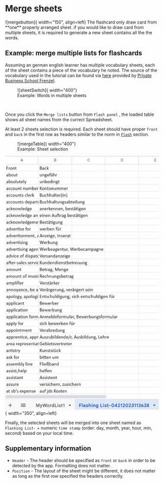 
# Merge sheets


<div style="display: flex; align-items: center;" markdown>
![mergebutton]{ width="150", align=left}
The flashcard only draw card from **one** properly arranged sheet. if you would like to draw card from multiple sheets, it is required to generate a new sheet contains all the the words. 
</div>


## Example: merge multiple lists for flashcards

Assuming an german english learner has multiple vocabulary sheets, each of the sheet contains a piece of the vocabulary he noted. The source of the vocabulary used in the tutorial can be found via [here](https://www.frenzelschule.de/download/business-english-vocabulary-vocabulary-list-exam.xls) provided by [Private Business School Frenzel](https://www.frenzelschule.de/).


<figure markdown>
![sheetSwitch]{ width="400"}
  <figcaption>Example: Words in multiple sheets </figcaption>
</figure>
<br>

Once you click the `Merge lists` button from `Flash panel` , the loaded table shows all sheet names from the currect Spreadsheet. 

At least 2 sheets selection is required. Each sheet should have proper `front` and `back` in the first row as headers similar to the norm in [`Flash`][flashcardSection] section.


<figure markdown>
![mergeTable]{ width="400"}
  <figcaption>Example: Sheet selection </figcaption>
</figure>




![mergedSheet]{ width="350", align=left}

Finally, the selected sheets will be merged into one sheet named as `Flashing List-` + numeric `time stamp` (order: day, month, year, hour, min, second) based on your local time.

## Supplementary information

* `Header` - The header should be specified as `front` or `back` in order to be detected by the app. Formatting does not matter.
* `Position` - The layout of the sheet might be different, it does not matter as long as the first row specified the headers correctly. 

[mergebutton]: assets/images/merge_button.png
[sheetSwitch]: assets/images/sheets_switch.gif
[mergeTable]: assets/images/merge_table.png
[mergedSheet]: assets/images/merged_sheet.gif
[flashcardSection]: index.md#flashcards





